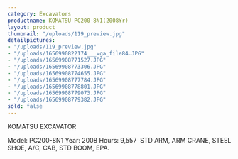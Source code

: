 ```yaml
---
category: Excavators
productname: KOMATSU PC200-8N1(2008Yr)
layout: product
thumbnail: "/uploads/119_preview.jpg"
detailpictures:
- "/uploads/119_preview.jpg"
- "/uploads/1656990822174___vga_file84.JPG"
- "/uploads/16569908771527.JPG"
- "/uploads/16569908773306.JPG"
- "/uploads/16569908774655.JPG"
- "/uploads/16569908777784.JPG"
- "/uploads/16569908778801.JPG"
- "/uploads/16569908779073.JPG"
- "/uploads/16569908779382.JPG"
sold: false
---
```


KOMATSU EXCAVATOR 

Model: PC200-8N1
Year: 2008
Hours: 9,557 
STD ARM, ARM CRANE, STEEL SHOE, A/C, CAB, STD BOOM, EPA.


